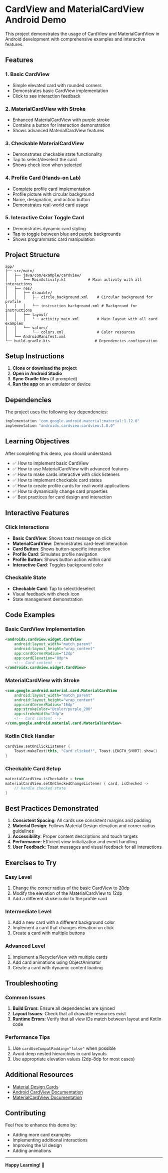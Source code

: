 # CardView and MaterialCardView Android Demo

This project demonstrates the usage of CardView and MaterialCardView in Android development with comprehensive examples and interactive features.

## Features

### 1. Basic CardView
- Simple elevated card with rounded corners
- Demonstrates basic CardView implementation
- Click to see interaction feedback

### 2. MaterialCardView with Stroke
- Enhanced MaterialCardView with purple stroke
- Contains a button for interaction demonstration
- Shows advanced MaterialCardView features

### 3. Checkable MaterialCardView
- Demonstrates checkable state functionality
- Tap to select/deselect the card
- Shows check icon when selected

### 4. Profile Card (Hands-on Lab)
- Complete profile card implementation
- Profile picture with circular background
- Name, designation, and action button
- Demonstrates real-world card usage

### 5. Interactive Color Toggle Card
- Demonstrates dynamic card styling
- Tap to toggle between blue and purple backgrounds
- Shows programmatic card manipulation

## Project Structure

```
app/
├── src/main/
│   ├── java/com/example/cardview/
│   │   └── MainActivity.kt          # Main activity with all interactions
│   ├── res/
│   │   ├── drawable/
│   │   │   ├── circle_background.xml    # Circular background for profile
│   │   │   └── instruction_background.xml # Background for instructions
│   │   ├── layout/
│   │   │   └── activity_main.xml        # Main layout with all card examples
│   │   └── values/
│   │       └── colors.xml               # Color resources
│   └── AndroidManifest.xml
└── build.gradle.kts                    # Dependencies configuration
```

## Setup Instructions

1. **Clone or download the project**
2. **Open in Android Studio**
3. **Sync Gradle files** (if prompted)
4. **Run the app** on an emulator or device

## Dependencies

The project uses the following key dependencies:

```gradle
implementation "com.google.android.material:material:1.12.0"
implementation "androidx.cardview:cardview:1.0.0"
```

## Learning Objectives

After completing this demo, you should understand:

- ✅ How to implement basic CardView
- ✅ How to use MaterialCardView with advanced features
- ✅ How to make cards interactive with click listeners
- ✅ How to implement checkable card states
- ✅ How to create profile cards for real-world applications
- ✅ How to dynamically change card properties
- ✅ Best practices for card design and interaction

## Interactive Features

### Click Interactions
- **Basic CardView**: Shows toast message on click
- **MaterialCardView**: Demonstrates card-level interaction
- **Card Button**: Shows button-specific interaction
- **Profile Card**: Simulates profile navigation
- **Profile Button**: Shows button action within card
- **Interactive Card**: Toggles background color

### Checkable State
- **Checkable Card**: Tap to select/deselect
- Visual feedback with check icon
- State management demonstration

## Code Examples

### Basic CardView Implementation
```xml
<androidx.cardview.widget.CardView
    android:layout_width="match_parent"
    android:layout_height="wrap_content"
    app:cardCornerRadius="12dp"
    app:cardElevation="8dp">
    <!-- Card content -->
</androidx.cardview.widget.CardView>
```

### MaterialCardView with Stroke
```xml
<com.google.android.material.card.MaterialCardView
    android:layout_width="match_parent"
    android:layout_height="wrap_content"
    app:cardCornerRadius="16dp"
    app:strokeColor="@color/purple_200"
    app:strokeWidth="2dp">
    <!-- Card content -->
</com.google.android.material.card.MaterialCardView>
```

### Kotlin Click Handler
```kotlin
cardView.setOnClickListener {
    Toast.makeText(this, "Card clicked!", Toast.LENGTH_SHORT).show()
}
```

### Checkable Card Setup
```kotlin
materialCardView.isCheckable = true
materialCardView.setOnCheckedChangeListener { card, isChecked ->
    // Handle checked state
}
```

## Best Practices Demonstrated

1. **Consistent Spacing**: All cards use consistent margins and padding
2. **Material Design**: Follows Material Design elevation and corner radius guidelines
3. **Accessibility**: Proper content descriptions and touch targets
4. **Performance**: Efficient view initialization and event handling
5. **User Feedback**: Toast messages and visual feedback for all interactions

## Exercises to Try

### Easy Level
1. Change the corner radius of the basic CardView to 20dp
2. Modify the elevation of the MaterialCardView to 12dp
3. Add a different stroke color to the profile card

### Intermediate Level
1. Add a new card with a different background color
2. Implement a card that changes elevation on click
3. Create a card with multiple buttons

### Advanced Level
1. Implement a RecyclerView with multiple cards
2. Add card animations using ObjectAnimator
3. Create a card with dynamic content loading

## Troubleshooting

### Common Issues

1. **Build Errors**: Ensure all dependencies are synced
2. **Layout Issues**: Check that all drawable resources exist
3. **Runtime Errors**: Verify that all view IDs match between layout and Kotlin code

### Performance Tips

1. Use `cardUseCompatPadding="false"` when possible
2. Avoid deep nested hierarchies in card layouts
3. Use appropriate elevation values (2dp-8dp for most cases)

## Additional Resources

- [Material Design Cards](https://material.io/components/cards)
- [Android CardView Documentation](https://developer.android.com/reference/androidx/cardview/widget/CardView)
- [MaterialCardView Documentation](https://material.io/components/cards/android)

## Contributing

Feel free to enhance this demo by:
- Adding more card examples
- Implementing additional interactions
- Improving the UI design
- Adding animations

---

**Happy Learning! 🚀**
